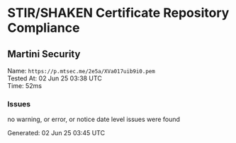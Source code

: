 # STIR/SHAKEN Certificate Repository Compliance

## Martini Security

Name: `https://p.mtsec.me/2e5a/XVa017uib9i0.pem`\
Tested At: 02 Jun 25 03:38 UTC\
Time: 52ms

### Issues

no warning, or error, or notice date level issues were found

Generated: 02 Jun 25 03:45 UTC